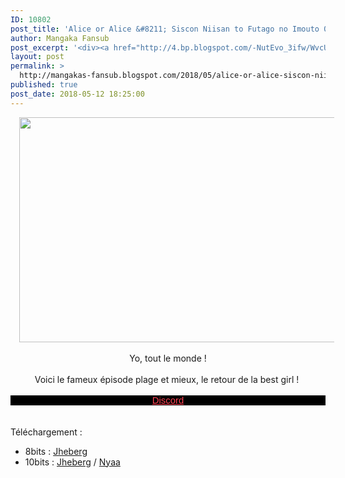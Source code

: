 ```yaml
---
ID: 10802
post_title: 'Alice or Alice &#8211; Siscon Niisan to Futago no Imouto 06'
author: Mangaka Fansub
post_excerpt: '<div><a href="http://4.bp.blogspot.com/-NutEvo_3ifw/WvcUk-mDPbI/AAAAAAAABOM/DZDx-UHwmi82B17sxmBPw0tTuXvuFfoyQCK4BGAYYCw/s1600/%255BHorribleSubs%255D%2BAlice%2Bor%2BAlice%2B-%2B06%2B%255B1080p%255D_001_1184.png"><img border="0" height="360" src="https://4.bp.blogspot.com/-NutEvo_3ifw/WvcUk-mDPbI/AAAAAAAABOM/DZDx-UHwmi82B17sxmBPw0tTuXvuFfoyQCK4BGAYYCw/s640/%255BHorribleSubs%255D%2BAlice%2Bor%2BAlice%2B-%2B06%2B%255B1080p%255D_001_1184.png" width="640"></a></div><br><div>Yo, tout le monde !</div><div><br></div><div>Voici le fameux &eacute;pisode plage et mieux, le retour de la best girl !&nbsp;</div><div><br></div><div><a href="https://discord.gg/xzxCd89" target="_blank">Discord</a></div><div><br></div><div><br></div><div>T&eacute;l&eacute;chargement :&nbsp;</div><div></div><ul><li>8bits : <a href="http://jheberg.net/captcha/mangakas-fansub-alice-or-alice-siscon-niisan-to-20/" target="_blank">Jheberg</a>&nbsp;</li><li>10bits : <a href="http://www.jheberg.net/captcha/mangakas-fansub-alice-or-alice-siscon-niisan-to-18/" target="_blank">Jheberg</a> / <a href="https://nyaa.si/view/1036350" target="_blank">Nyaa</a></li></ul>'
layout: post
permalink: >
  http://mangakas-fansub.blogspot.com/2018/05/alice-or-alice-siscon-niisan-to-futago_12.html
published: true
post_date: 2018-05-12 18:25:00
---
```

<div class="separator" style="clear: both; text-align: center;"><a href="http://4.bp.blogspot.com/-NutEvo_3ifw/WvcUk-mDPbI/AAAAAAAABOM/DZDx-UHwmi82B17sxmBPw0tTuXvuFfoyQCK4BGAYYCw/s1600/%255BHorribleSubs%255D%2BAlice%2Bor%2BAlice%2B-%2B06%2B%255B1080p%255D_001_1184.png" imageanchor="1" style="margin-left: 1em; margin-right: 1em;"><img border="0" height="360" src="https://4.bp.blogspot.com/-NutEvo_3ifw/WvcUk-mDPbI/AAAAAAAABOM/DZDx-UHwmi82B17sxmBPw0tTuXvuFfoyQCK4BGAYYCw/s640/%255BHorribleSubs%255D%2BAlice%2Bor%2BAlice%2B-%2B06%2B%255B1080p%255D_001_1184.png" width="640" /></a></div><br /><div style="text-align: center;">Yo, tout le monde !</div><div style="text-align: center;"><br /></div><div style="text-align: center;">Voici le fameux épisode plage et mieux, le retour de la best girl !&nbsp;</div><div style="text-align: center;"><br /></div><div style="background-color: black; color: #fcf9f9; font-family: &quot;Trebuchet MS&quot;, Trebuchet, sans-serif; font-size: 14.85px; text-align: center;"><a href="https://discord.gg/xzxCd89" style="color: #ff4152; font-family: &quot;trebuchet ms&quot;, trebuchet, sans-serif; font-size: 14.85px;" >Discord</a></div><div><br /></div><div style="text-align: center;"><br /></div><div style="text-align: left;">Téléchargement :&nbsp;</div><div style="text-align: left;"></div><ul><li>8bits : <a href="http://jheberg.net/captcha/mangakas-fansub-alice-or-alice-siscon-niisan-to-20/" >Jheberg</a>&nbsp;</li><li>10bits : <a href="http://www.jheberg.net/captcha/mangakas-fansub-alice-or-alice-siscon-niisan-to-18/" >Jheberg</a> / <a href="https://nyaa.si/view/1036350" >Nyaa</a></li></ul>